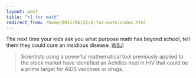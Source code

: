 ```yaml
---
layout: post
title: "+1 for math"
redirect_from: /home/2011/06/21/1-for-math/index.html
---
```

<p>The next time your kids ask you what purpose math has beyond school, tell them they could cure an insidious disease.
<a href="http://online.wsj.com/article/SB10001424052702303936704576397491582757396.html">WSJ</a>:</p>
<blockquote><p>Scientists using a powerful mathematical tool previously applied to the stock market have identified an Achilles heel in HIV that could be a prime target for AIDS vaccines or drugs.</p></blockquote>
